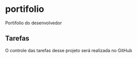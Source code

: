 # portifolio
Portifolio do desenvolvedor

## Tarefas

O controle das tarefas desse projeto será realizada no GitHub

